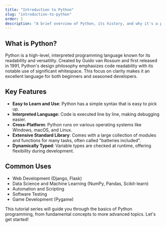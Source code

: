 ```yaml
---
title: "Introduction to Python"
slug: "introduction-to-python"
order: 1
description: "A brief overview of Python, its history, and why it's a popular choice for developers."
---
```


## What is Python?

Python is a high-level, interpreted programming language known for its readability and versatility. Created by Guido van Rossum and first released in 1991, Python's design philosophy emphasizes code readability with its notable use of significant whitespace. This focus on clarity makes it an excellent language for both beginners and seasoned developers.

## Key Features

- **Easy to Learn and Use**: Python has a simple syntax that is easy to pick up.
- **Interpreted Language**: Code is executed line by line, making debugging easier.
- **Cross-Platform**: Python runs on various operating systems like Windows, macOS, and Linux.
- **Extensive Standard Library**: Comes with a large collection of modules and functions for many tasks, often called "batteries included".
- **Dynamically Typed**: Variable types are checked at runtime, offering flexibility during development.

## Common Uses

- Web Development (Django, Flask)
- Data Science and Machine Learning (NumPy, Pandas, Scikit-learn)
- Automation and Scripting
- Software Testing
- Game Development (Pygame)

This tutorial series will guide you through the basics of Python programming, from fundamental concepts to more advanced topics. Let's get started!
